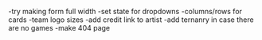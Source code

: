 
-try making form full width
-set state for dropdowns
-columns/rows for cards
-team logo sizes
-add credit link to artist
-add ternanry in case there are no games
-make 404 page